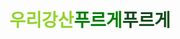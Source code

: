 # <h1><span style="color: rgb(144, 211, 43);">우리강산</span><span style="color: green;">푸르게</span><span style="color: rgb(20, 74, 26);">푸르게</span></h1>
